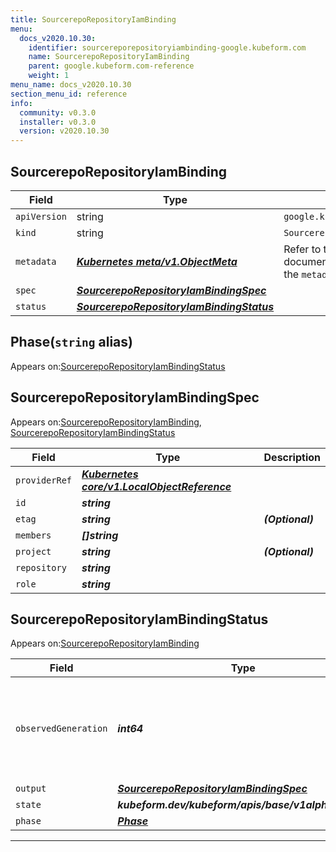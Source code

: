 ```yaml
---
title: SourcerepoRepositoryIamBinding
menu:
  docs_v2020.10.30:
    identifier: sourcereporepositoryiambinding-google.kubeform.com
    name: SourcerepoRepositoryIamBinding
    parent: google.kubeform.com-reference
    weight: 1
menu_name: docs_v2020.10.30
section_menu_id: reference
info:
  community: v0.3.0
  installer: v0.3.0
  version: v2020.10.30
---
```


## SourcerepoRepositoryIamBinding
| Field | Type | Description |
| ------ | ----- | ----------- |
| `apiVersion` | string | `google.kubeform.com/v1alpha1` |
|    `kind` | string | `SourcerepoRepositoryIamBinding` |
| `metadata` | ***[Kubernetes meta/v1.ObjectMeta](https://v1-18.docs.kubernetes.io/docs/reference/generated/kubernetes-api/v1.18/#objectmeta-v1-meta)***|Refer to the Kubernetes API documentation for the fields of the `metadata` field.|
| `spec` | ***[SourcerepoRepositoryIamBindingSpec](#sourcereporepositoryiambindingspec)***||
| `status` | ***[SourcerepoRepositoryIamBindingStatus](#sourcereporepositoryiambindingstatus)***||
## Phase(`string` alias)

Appears on:[SourcerepoRepositoryIamBindingStatus](#sourcereporepositoryiambindingstatus)

## SourcerepoRepositoryIamBindingSpec

Appears on:[SourcerepoRepositoryIamBinding](#sourcereporepositoryiambinding), [SourcerepoRepositoryIamBindingStatus](#sourcereporepositoryiambindingstatus)

| Field | Type | Description |
| ------ | ----- | ----------- |
| `providerRef` | ***[Kubernetes core/v1.LocalObjectReference](https://v1-18.docs.kubernetes.io/docs/reference/generated/kubernetes-api/v1.18/#localobjectreference-v1-core)***||
| `id` | ***string***||
| `etag` | ***string***| ***(Optional)*** |
| `members` | ***[]string***||
| `project` | ***string***| ***(Optional)*** |
| `repository` | ***string***||
| `role` | ***string***||
## SourcerepoRepositoryIamBindingStatus

Appears on:[SourcerepoRepositoryIamBinding](#sourcereporepositoryiambinding)

| Field | Type | Description |
| ------ | ----- | ----------- |
| `observedGeneration` | ***int64***| ***(Optional)*** Resource generation, which is updated on mutation by the API Server.|
| `output` | ***[SourcerepoRepositoryIamBindingSpec](#sourcereporepositoryiambindingspec)***| ***(Optional)*** |
| `state` | ***kubeform.dev/kubeform/apis/base/v1alpha1.State***| ***(Optional)*** |
| `phase` | ***[Phase](#phase)***| ***(Optional)*** |
---
